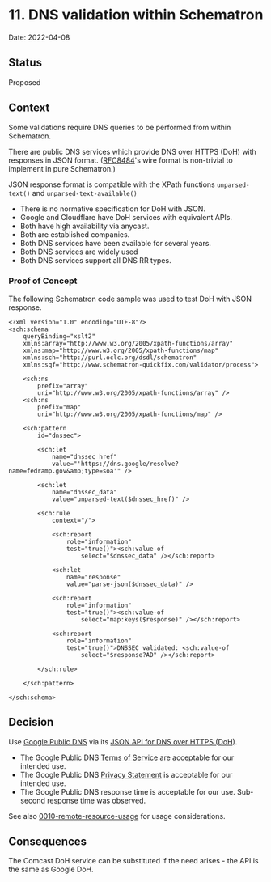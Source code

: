 # 11. DNS validation within Schematron

Date: 2022-04-08

## Status

Proposed

## Context

Some validations require DNS queries to be performed from within Schematron.

There are public DNS services which provide DNS over HTTPS (DoH) with responses in JSON format.
([RFC8484](https://datatracker.ietf.org/doc/html/rfc8484)'s wire format is non-trivial to implement in pure Schematron.)

JSON response format is compatible with the XPath functions `unparsed-text()` and `unparsed-text-available()`

- There is no normative specification for DoH with JSON.
- Google and Cloudflare have DoH services with equivalent APIs.
- Both have high availability via anycast.
- Both are established companies.
- Both DNS services have been available for several years.
- Both DNS services are widely used
- Both DNS services support all DNS RR types.

### Proof of Concept

The following Schematron code sample was used to test DoH with JSON response.

```
<?xml version="1.0" encoding="UTF-8"?>
<sch:schema
    queryBinding="xslt2"
    xmlns:array="http://www.w3.org/2005/xpath-functions/array"
    xmlns:map="http://www.w3.org/2005/xpath-functions/map"
    xmlns:sch="http://purl.oclc.org/dsdl/schematron"
    xmlns:sqf="http://www.schematron-quickfix.com/validator/process">

    <sch:ns
        prefix="array"
        uri="http://www.w3.org/2005/xpath-functions/array" />
    <sch:ns
        prefix="map"
        uri="http://www.w3.org/2005/xpath-functions/map" />

    <sch:pattern
        id="dnssec">

        <sch:let
            name="dnssec_href"
            value="'https://dns.google/resolve?name=fedramp.gov&amp;type=soa'" />

        <sch:let
            name="dnssec_data"
            value="unparsed-text($dnssec_href)" />

        <sch:rule
            context="/">

            <sch:report
                role="information"
                test="true()"><sch:value-of
                    select="$dnssec_data" /></sch:report>

            <sch:let
                name="response"
                value="parse-json($dnssec_data)" />

            <sch:report
                role="information"
                test="true()"><sch:value-of
                    select="map:keys($response)" /></sch:report>

            <sch:report
                role="information"
                test="true()">DNSSEC validated: <sch:value-of
                    select="$response?AD" /></sch:report>

        </sch:rule>

    </sch:pattern>

</sch:schema>
```

## Decision

Use [Google Public DNS](https://developers.google.com/speed/public-dns/docs/intro) via its 
[JSON API for DNS over HTTPS (DoH)](https://developers.google.com/speed/public-dns/docs/doh/json).

- The Google Public DNS [Terms of Service](https://developers.google.com/speed/public-dns/terms) are acceptable for our intended use.
- The Google Public DNS [Privacy Statement](https://developers.google.com/speed/public-dns/privacy) is acceptable for our intended use.
- The Google Public DNS response time is acceptable for our use. Sub-second response time was observed.

See also [0010-remote-resource-usage](0010-remote-resource-usage.md) for usage considerations.

## Consequences

The Comcast DoH service can be substituted if the need arises - the API is the same as Google DoH.